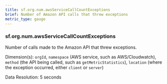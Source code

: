 ```yaml
---
title: sf.org.num.awsServiceCallCountExceptions 
brief: Number of Amazon API calls that threw exceptions
metric_type: gauge
---
```

### sf.org.num.awsServiceCallCountExceptions

Number of calls made to the Amazon API that threw exceptions.

Dimension(s): `orgId`, `namespace` (AWS service, such as AWS/Cloudwatch), `method` (the API being called, such as `getMetricStatistics`), `location` (where the exception occurred, either `client` or `server`)


Data Resolution: 5 seconds
